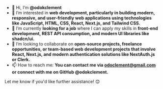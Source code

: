 - 👋 Hi, I’m **@odokclement**  
- 👀 I’m interested in **web development, particularly in building modern, responsive, and user-friendly web applications using technologies like JavaScript, HTML, CSS, React, Next.js, and Tailwind CSS.**  
- 🌱 I’m currently **looking for a job** where I can apply my skills in **front-end development, REST API consumption, and modern UI libraries like shadcn/ui.**  
- 💞️ I’m looking to collaborate on **open-source projects, freelance opportunities, or team-based web development projects that involve React, Next.js, and modern authentication solutions like NextAuth.js or Clerk.**  
- 📫 How to reach me: **You can contact me via odoclement@gmail.com or connect with me on GitHub @odokclement.**  

Let me know if you'd like further assistance! 😊

<!---
odokclement/odokclement is a ✨ special ✨ repository because its `README.md` (this file) appears on your GitHub profile.
You can click the Preview link to take a look at your changes.
--->
